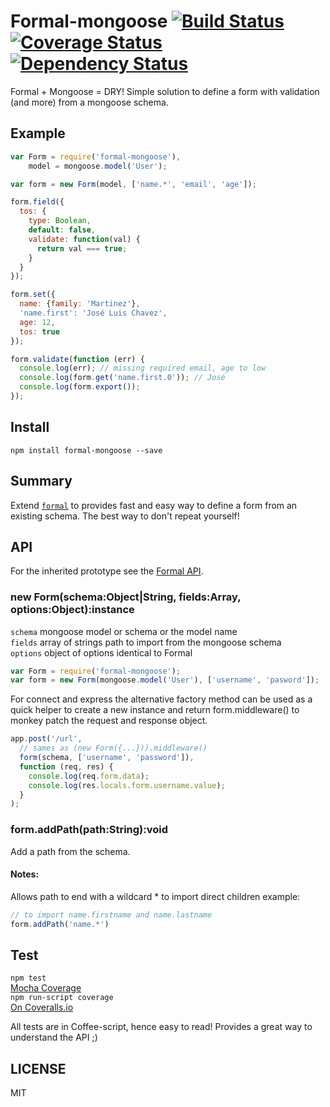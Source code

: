 # Formal-mongoose [![Build Status](https://travis-ci.org/nrako/formal-mongoose.png?branch=master)](https://travis-ci.org/nrako/formal-mongoose) [![Coverage Status](https://coveralls.io/repos/nrako/formal-mongoose/badge.png?branch=master)](https://coveralls.io/r/nrako/formal) [![Dependency Status](https://gemnasium.com/nrako/formal-mongoose.png)](https://gemnasium.com/nrako/formal-mongoose)

Formal + Mongoose = DRY! Simple solution to define a form with validation (and more) from a mongoose schema.

## Example

```javascript
var Form = require('formal-mongoose'),
    model = mongoose.model('User');

var form = new Form(model, ['name.*', 'email', 'age']);

form.field({
  tos: {
    type: Boolean,
    default: false,
    validate: function(val) {
      return val === true;
    }
  }
});

form.set({
  name: {family: 'Martinez'},
  'name.first': 'José Luis Chavez',
  age: 12,
  tos: true
});

form.validate(function (err) {
  console.log(err); // missing required email, age to low
  console.log(form.get('name.first.0')); // José
  console.log(form.export());
});
```

## Install
`npm install formal-mongoose --save`

## Summary

Extend [`formal`](https://github.com/nrako/formal) to provides fast and easy way to define a form from an existing schema. The best way to don't repeat yourself!

## API

For the inherited prototype see the [Formal API](http://nrako.github.io/formal).

### new Form(schema:Object|String, fields:Array, options:Object):instance

`schema` mongoose model or schema or the model name  
`fields` array of strings path to import from the mongoose schema  
`options` object of options identical to Formal

```javascript
var Form = require('formal-mongoose');
var form = new Form(mongoose.model('User'), ['username', 'pasword']);
```

For connect and express the alternative factory method can be used as a quick helper to
create a new instance and return form.middleware() to monkey patch the request and
response object.

```javascript
app.post('/url',
  // sames as (new Form({...})).middleware()
  form(schema, ['username', 'password']),
  function (req, res) {
    console.log(req.form.data);
    console.log(res.locals.form.username.value);
  }
);
```

### form.addPath(path:String):void

Add a path from the schema.

#### Notes:
Allows path to end with a wildcard * to import direct children example:

```javascript
// to import name.firstname and name.lastname
form.addPath('name.*')
```

## Test
`npm test`  
[Mocha Coverage](http://nrako.github.io/formal-mongoose/coverage.html)  
`npm run-script coverage`  
[On Coveralls.io](https://coveralls.io/r/nrako/formal-mongoose)

All tests are in Coffee-script, hence easy to read! Provides a great way to understand the API ;)

## LICENSE

MIT

